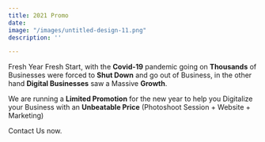 ```yaml
---
title: 2021 Promo
date: 
image: "/images/untitled-design-11.png"
description: ''

---
```

Fresh Year Fresh Start, with the **Covid-19** pandemic going on **Thousands** of Businesses were forced to **Shut Down** and go out of Business, in the other hand **Digital Businesses** saw a Massive **Growth**.  
  
We are running a **Limited Promotion** for the new year to help you Digitalize your Business with an **Unbeatable Price** (Photoshoot Session + Website + Marketing)

Contact Us now.